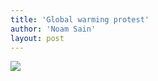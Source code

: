 ```yaml
---
title: 'Global warming protest'
author: 'Noam Sain'
layout: post
---
```


[![](http://4.bp.blogspot.com/_8aN4krk1nsk/SaqTGeqGkDI/AAAAAAAAAKE/2z-LlL9y7Qw/s400/globalwarmingprotest.jpg)](http://4.bp.blogspot.com/_8aN4krk1nsk/SaqTGeqGkDI/AAAAAAAAAKE/2z-LlL9y7Qw/s1600-h/globalwarmingprotest.jpg)